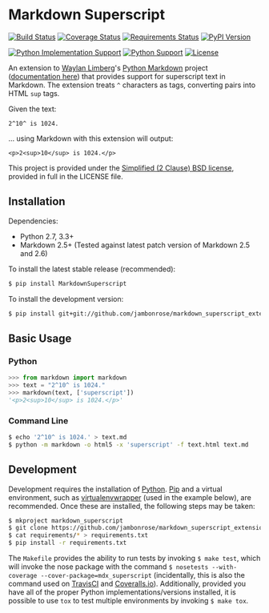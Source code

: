 # Markdown Superscript

[![Build Status](https://travis-ci.org/jambonrose/markdown_superscript_extension.svg?branch=master)](https://travis-ci.org/jambonrose/markdown_superscript_extension)
[![Coverage Status](https://img.shields.io/coveralls/jambonrose/markdown_superscript_extension.svg)](https://coveralls.io/r/jambonrose/markdown_superscript_extension)
[![Requirements Status](https://requires.io/github/jambonrose/markdown_superscript_extension/requirements.svg?branch=master)](https://requires.io/github/jambonrose/markdown_superscript_extension/requirements/?branch=master)
[![PyPI Version](http://img.shields.io/pypi/v/MarkdownSuperscript.svg)](https://pypi.python.org/pypi/MarkdownSuperscript/)

[![Python Implementation Support](https://img.shields.io/pypi/implementation/MarkdownSuperscript.svg)](https://pypi.python.org/pypi/MarkdownSuperscript/)
[![Python Support](https://img.shields.io/pypi/pyversions/MarkdownSuperscript.svg)](https://pypi.python.org/pypi/MarkdownSuperscript/)
[![License](http://img.shields.io/pypi/l/MarkdownSuperscript.svg)](http://opensource.org/licenses/BSD-2-Clause)

An extension to [Waylan Limberg](https://github.com/waylan)'s [Python Markdown](https://github.com/waylan/Python-Markdown) project ([documentation here](https://pythonhosted.org/Markdown/index.html)) that provides support for superscript text in Markdown. The extension treats `^` characters as tags, converting pairs into HTML `sup` tags.

Given the text:

    2^10^ is 1024.

… using Markdown with this extension will output:

    <p>2<sup>10</sup> is 1024.</p>

This project is provided under the [Simplified (2 Clause) BSD license](http://choosealicense.com/licenses/bsd-2-clause/), provided in full in the LICENSE file.

## Installation

Dependencies:

- Python 2.7, 3.3+
- Markdown 2.5+
  (Tested against latest patch version of Markdown 2.5 and 2.6)

To install the latest stable release (recommended):

```bash
$ pip install MarkdownSuperscript
```

To install the development version:

```bash
$ pip install git+git://github.com/jambonrose/markdown_superscript_extension.git
```

## Basic Usage

### Python

```python
>>> from markdown import markdown
>>> text = "2^10^ is 1024."
>>> markdown(text, ['superscript'])
'<p>2<sup>10</sup> is 1024.</p>'
```

### Command Line

```bash
$ echo '2^10^ is 1024.' > text.md
$ python -m markdown -o html5 -x 'superscript' -f text.html text.md
```

## Development

Development requires the installation of [Python](https://www.python.org/). [Pip](https://pip.pypa.io/en/latest/installing.html) and a virtual environment, such as [virtualenvwrapper](https://pypi.python.org/pypi/virtualenvwrapper) (used in the example below), are recommended. Once these are installed, the following steps may be taken:

```bash
$ mkproject markdown_superscript
$ git clone https://github.com/jambonrose/markdown_superscript_extension.git .
$ cat requirements/* > requirements.txt
$ pip install -r requirements.txt
```

The `Makefile` provides the ability to run tests by invoking `$ make test`, which will invoke the nose package with the command `$ nosetests --with-coverage --cover-package=mdx_superscript` (incidentally, this is also the command used on [TravisCI](https://travis-ci.org/jambonrose/markdown_superscript_extension) and [Coveralls.io](https://coveralls.io/r/jambonrose/markdown_superscript_extension)). Additionally, provided you have all of the proper Python implementations/versions installed, it is possible to use `tox` to test multiple environments by invoking `$ make tox`.
